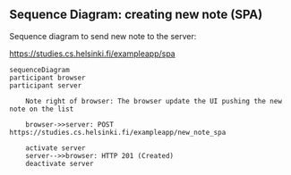 ## Sequence Diagram: creating new note (SPA)

Sequence diagram to send new note to the server:

https://studies.cs.helsinki.fi/exampleapp/spa

```mermaid
sequenceDiagram
participant browser
participant server

    Note right of browser: The browser update the UI pushing the new note on the list

    browser->>server: POST https://studies.cs.helsinki.fi/exampleapp/new_note_spa

    activate server
    server-->>browser: HTTP 201 (Created)
    deactivate server
```
